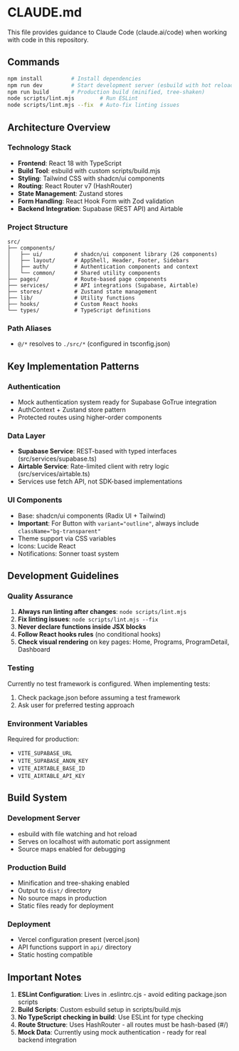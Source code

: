 # CLAUDE.md

This file provides guidance to Claude Code (claude.ai/code) when working with code in this repository.

## Commands

```bash
npm install         # Install dependencies
npm run dev         # Start development server (esbuild with hot reload)
npm run build       # Production build (minified, tree-shaken)
node scripts/lint.mjs        # Run ESLint
node scripts/lint.mjs --fix  # Auto-fix linting issues
```

## Architecture Overview

### Technology Stack
- **Frontend**: React 18 with TypeScript
- **Build Tool**: esbuild with custom scripts/build.mjs
- **Styling**: Tailwind CSS with shadcn/ui components
- **Routing**: React Router v7 (HashRouter)
- **State Management**: Zustand stores
- **Form Handling**: React Hook Form with Zod validation
- **Backend Integration**: Supabase (REST API) and Airtable

### Project Structure
```
src/
├── components/
│   ├── ui/          # shadcn/ui component library (26 components)
│   ├── layout/      # AppShell, Header, Footer, Sidebars
│   ├── auth/        # Authentication components and context
│   └── common/      # Shared utility components
├── pages/           # Route-based page components
├── services/        # API integrations (Supabase, Airtable)
├── stores/          # Zustand state management
├── lib/             # Utility functions
├── hooks/           # Custom React hooks
└── types/           # TypeScript definitions
```

### Path Aliases
- `@/*` resolves to `./src/*` (configured in tsconfig.json)

## Key Implementation Patterns

### Authentication
- Mock authentication system ready for Supabase GoTrue integration
- AuthContext + Zustand store pattern
- Protected routes using higher-order components

### Data Layer
- **Supabase Service**: REST-based with typed interfaces (src/services/supabase.ts)
- **Airtable Service**: Rate-limited client with retry logic (src/services/airtable.ts)
- Services use fetch API, not SDK-based implementations

### UI Components
- Base: shadcn/ui components (Radix UI + Tailwind)
- **Important**: For Button with `variant="outline"`, always include `className="bg-transparent"`
- Theme support via CSS variables
- Icons: Lucide React
- Notifications: Sonner toast system

## Development Guidelines

### Quality Assurance
1. **Always run linting after changes**: `node scripts/lint.mjs`
2. **Fix linting issues**: `node scripts/lint.mjs --fix`
3. **Never declare functions inside JSX blocks**
4. **Follow React hooks rules** (no conditional hooks)
5. **Check visual rendering** on key pages: Home, Programs, ProgramDetail, Dashboard

### Testing
Currently no test framework is configured. When implementing tests:
1. Check package.json before assuming a test framework
2. Ask user for preferred testing approach

### Environment Variables
Required for production:
- `VITE_SUPABASE_URL`
- `VITE_SUPABASE_ANON_KEY`
- `VITE_AIRTABLE_BASE_ID`
- `VITE_AIRTABLE_API_KEY`

## Build System

### Development Server
- esbuild with file watching and hot reload
- Serves on localhost with automatic port assignment
- Source maps enabled for debugging

### Production Build
- Minification and tree-shaking enabled
- Output to `dist/` directory
- No source maps in production
- Static files ready for deployment

### Deployment
- Vercel configuration present (vercel.json)
- API functions support in `api/` directory
- Static hosting compatible

## Important Notes

1. **ESLint Configuration**: Lives in .eslintrc.cjs - avoid editing package.json scripts
2. **Build Scripts**: Custom esbuild setup in scripts/build.mjs
3. **No TypeScript checking in build**: Use ESLint for type checking
4. **Route Structure**: Uses HashRouter - all routes must be hash-based (#/)
5. **Mock Data**: Currently using mock authentication - ready for real backend integration